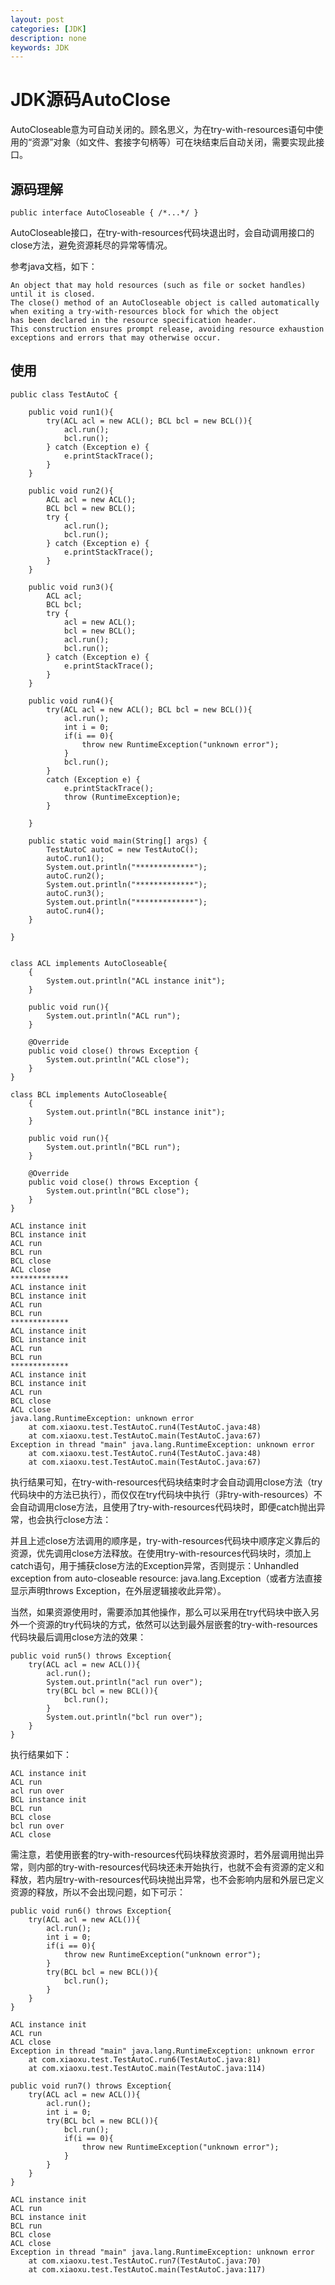 ```yaml
---
layout: post
categories: [JDK]
description: none
keywords: JDK
---
```

# JDK源码AutoClose
AutoCloseable意为可自动关闭的。顾名思义，为在try-with-resources语句中使用的“资源”对象（如文件、套接字句柄等）可在块结束后自动关闭，需要实现此接口。

## 源码理解
```
public interface AutoCloseable { /*...*/ }
```
AutoCloseable接口，在try-with-resources代码块退出时，会自动调用接口的close方法，避免资源耗尽的异常等情况。

参考java文档，如下：
```
An object that may hold resources (such as file or socket handles) until it is closed. 
The close() method of an AutoCloseable object is called automatically 
when exiting a try-with-resources block for which the object 
has been declared in the resource specification header. 
This construction ensures prompt release, avoiding resource exhaustion exceptions and errors that may otherwise occur.

```

## 使用
```
public class TestAutoC {

    public void run1(){
        try(ACL acl = new ACL(); BCL bcl = new BCL()){
            acl.run();
            bcl.run();
        } catch (Exception e) {
            e.printStackTrace();
        }
    }

    public void run2(){
        ACL acl = new ACL();
        BCL bcl = new BCL();
        try {
            acl.run();
            bcl.run();
        } catch (Exception e) {
            e.printStackTrace();
        }
    }

    public void run3(){
        ACL acl;
        BCL bcl;
        try {
            acl = new ACL();
            bcl = new BCL();
            acl.run();
            bcl.run();
        } catch (Exception e) {
            e.printStackTrace();
        }
    }

    public void run4(){
        try(ACL acl = new ACL(); BCL bcl = new BCL()){
            acl.run();
            int i = 0;
            if(i == 0){
                throw new RuntimeException("unknown error");
            }
            bcl.run();
        }
        catch (Exception e) {
            e.printStackTrace();
            throw (RuntimeException)e;
        }

    }

    public static void main(String[] args) {
        TestAutoC autoC = new TestAutoC();
        autoC.run1();
        System.out.println("*************");
        autoC.run2();
        System.out.println("*************");
        autoC.run3();
        System.out.println("*************");
        autoC.run4();
    }

}


class ACL implements AutoCloseable{
    {
        System.out.println("ACL instance init");
    }

    public void run(){
        System.out.println("ACL run");
    }

    @Override
    public void close() throws Exception {
        System.out.println("ACL close");
    }
}

class BCL implements AutoCloseable{
    {
        System.out.println("BCL instance init");
    }

    public void run(){
        System.out.println("BCL run");
    }

    @Override
    public void close() throws Exception {
        System.out.println("BCL close");
    }
}

```

```
ACL instance init
BCL instance init
ACL run
BCL run
BCL close
ACL close
*************
ACL instance init
BCL instance init
ACL run
BCL run
*************
ACL instance init
BCL instance init
ACL run
BCL run
*************
ACL instance init
BCL instance init
ACL run
BCL close
ACL close
java.lang.RuntimeException: unknown error
	at com.xiaoxu.test.TestAutoC.run4(TestAutoC.java:48)
	at com.xiaoxu.test.TestAutoC.main(TestAutoC.java:67)
Exception in thread "main" java.lang.RuntimeException: unknown error
	at com.xiaoxu.test.TestAutoC.run4(TestAutoC.java:48)
	at com.xiaoxu.test.TestAutoC.main(TestAutoC.java:67)

```
执行结果可知，在try-with-resources代码块结束时才会自动调用close方法（try代码块中的方法已执行），而仅仅在try代码块中执行（非try-with-resources）不会自动调用close方法，且使用了try-with-resources代码块时，即便catch抛出异常，也会执行close方法：

并且上述close方法调用的顺序是，try-with-resources代码块中顺序定义靠后的资源，优先调用close方法释放。在使用try-with-resources代码块时，须加上catch语句，用于捕获close方法的Exception异常，否则提示：Unhandled exception from auto-closeable resource: java.lang.Exception（或者方法直接显示声明throws Exception，在外层逻辑接收此异常）。

当然，如果资源使用时，需要添加其他操作，那么可以采用在try代码块中嵌入另外一个资源的try代码块的方式，依然可以达到最外层嵌套的try-with-resources代码块最后调用close方法的效果：
```
public void run5() throws Exception{
    try(ACL acl = new ACL()){
        acl.run();
        System.out.println("acl run over");
        try(BCL bcl = new BCL()){
            bcl.run();
        }
        System.out.println("bcl run over");
    }
}

```

执行结果如下：
```
ACL instance init
ACL run
acl run over
BCL instance init
BCL run
BCL close
bcl run over
ACL close

```
需注意，若使用嵌套的try-with-resources代码块释放资源时，若外层调用抛出异常，则内部的try-with-resources代码块还未开始执行，也就不会有资源的定义和释放，若内层try-with-resources代码块抛出异常，也不会影响内层和外层已定义资源的释放，所以不会出现问题，如下可示：

```
public void run6() throws Exception{
    try(ACL acl = new ACL()){
        acl.run();
        int i = 0;
        if(i == 0){
            throw new RuntimeException("unknown error");
        }
        try(BCL bcl = new BCL()){
            bcl.run();
        }
    }
}

```

```
ACL instance init
ACL run
ACL close
Exception in thread "main" java.lang.RuntimeException: unknown error
	at com.xiaoxu.test.TestAutoC.run6(TestAutoC.java:81)
	at com.xiaoxu.test.TestAutoC.main(TestAutoC.java:114)

```

```
public void run7() throws Exception{
    try(ACL acl = new ACL()){
        acl.run();
        int i = 0;
        try(BCL bcl = new BCL()){
            bcl.run();
            if(i == 0){
                throw new RuntimeException("unknown error");
            }
        }
    }
}

```

```
ACL instance init
ACL run
BCL instance init
BCL run
BCL close
ACL close
Exception in thread "main" java.lang.RuntimeException: unknown error
	at com.xiaoxu.test.TestAutoC.run7(TestAutoC.java:70)
	at com.xiaoxu.test.TestAutoC.main(TestAutoC.java:117)

```



























